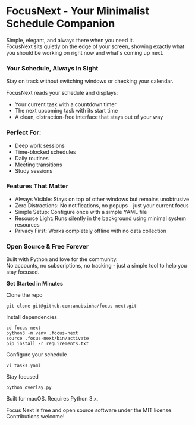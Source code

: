 # FocusNext - Your Minimalist Schedule Companion

Simple, elegant, and always there when you need it.   
FocusNext sits quietly on the edge of your screen, showing exactly what you should be working on right now and what's coming up next.

### Your Schedule, Always in Sight
Stay on track without switching windows or checking your calendar.    

FocusNext reads your schedule and displays:  
- Your current task with a countdown timer
- The next upcoming task with its start time
- A clean, distraction-free interface that stays out of your way


### Perfect For:

- Deep work sessions  
- Time-blocked schedules  
- Daily routines  
- Meeting transitions  
- Study sessions

### Features That Matter

- Always Visible: Stays on top of other windows but remains unobtrusive  
- Zero Distractions: No notifications, no popups - just your current focus  
- Simple Setup: Configure once with a simple YAML file  
- Resource Light: Runs silently in the background using minimal system resources  
- Privacy First: Works completely offline with no data collection  


### Open Source & Free Forever
Built with Python and love for the community.   
No accounts, no subscriptions, no tracking - just a simple tool to help you stay focused.

**Get Started in Minutes**    

Clone the repo  
```
git clone git@github.com:anubsinha/focus-next.git
```

Install dependencies
```
cd focus-next
python3 -m venv .focus-next
source .focus-next/bin/activate
pip install -r requirements.txt
```

Configure your schedule
```
vi tasks.yaml
```

Stay focused
```
python overlay.py
```

Built for macOS. Requires Python 3.x.

Focus Next is free and open source software under the MIT license. Contributions welcome!
